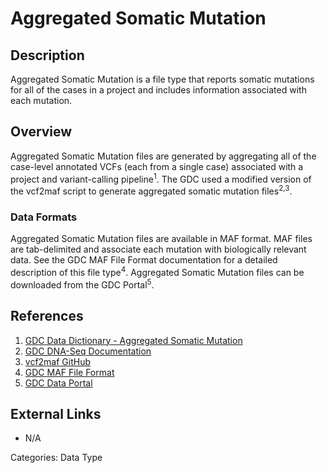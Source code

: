 # Aggregated Somatic Mutation #

## Description ##
Aggregated Somatic Mutation is a file type that reports somatic mutations for all of the cases in a project and includes information associated with each mutation.

## Overview ##

Aggregated Somatic Mutation files are generated by aggregating all of the case-level annotated VCFs (each from a single case) associated with a project and variant-calling pipeline<sup>1</sup>. The GDC used a modified version of the vcf2maf script to generate aggregated somatic mutation files<sup>2,3</sup>.

### Data Formats ###

Aggregated Somatic Mutation files are available in MAF format. MAF files are tab-delimited and associate each mutation with biologically relevant data. See the GDC MAF File Format documentation for a detailed description of this file type<sup>4</sup>. Aggregated Somatic Mutation files can be downloaded from the GDC Portal<sup>5</sup>.

## References ##
1. [GDC Data Dictionary - Aggregated Somatic Mutation](https://docs.gdc.cancer.gov/Data_Dictionary/viewer/#?view=table-definition-view&id=aggregated_somatic_mutation)
2. [GDC DNA-Seq Documentation](https://docs.gdc.cancer.gov/Data/Bioinformatics_Pipelines/DNA_Seq_Variant_Calling_Pipeline/)
3. [vcf2maf GitHub](https://github.com/mskcc/vcf2maf)
4. [GDC MAF File Format](https://docs.gdc.cancer.gov/Data/File_Formats/MAF_Format/)
5. [GDC Data Portal](https://portal.gdc.cancer.gov/)

## External Links ##
* N/A

Categories: Data Type
